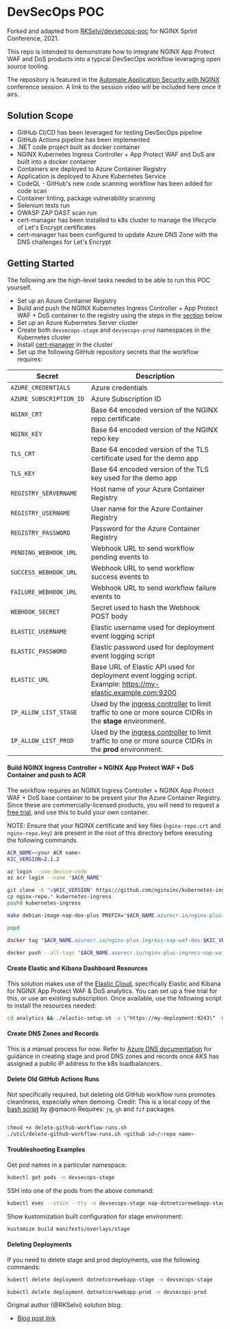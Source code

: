 # DevSecOps POC
Forked and adapted from [RKSelvi/devsecops-poc](https://github.com/RKSelvi/devsecops-poc) for NGINX Sprint Conference, 2021.

This repo is intended to demonstrate how to integrate NGINX App Protect WAF and DoS products into a typical DevSecOps workflow leveraging open source tooling.

The repository is featured in the [Automate Application Security with NGINX](https://www.nginx.com/blog/demoing-nginx-at-sprint-2-0/#automate) conference session. A link to the session video will be included here once it airs.


## Solution Scope

- GitHub CI/CD has been leveraged for testing DevSecOps pipeline
- GitHub Actions pipeline has been implemented
- .NET code project built as docker container
- NGINX Kubernetes Ingress Controller + App Protect WAF and DoS are built into a docker container
- Containers are deployed to Azure Container Registry
- Application is deployed to Azure Kubernetes Service
- CodeQL - GitHub's new code scanning workflow has been added for code scan
- Container linting, package vulnerability scanning
- Selenium tests run
- OWASP ZAP DAST scan run
- cert-manager has been installed to k8s cluster to manage the lifecycle of Let's Encrypt certificates
- cert-manager has been configured to update Azure DNS Zone with the DNS challenges for Let's Encrypt

## Getting Started

The following are the high-level tasks needed to be able to run this POC yourself.

- Set up an Azure Container Registry
- Build and push the NGINX Kubernetes Ingress Controller + App Protect WAF + DoS container to the registry using the steps in the [section](#user-content-build-nginx-app-protect-waf--dos-container-and-push-to-acr) below
- Set up an Azure Kubernetes Server cluster
- Create both `devsecops-stage` and `devsecops-prod` namespaces in the Kubernetes cluster
- Install [cert-manager](https://cert-manager.io/) in the cluster
- Set up the following GitHub repository secrets that the workflow requires:

| Secret                    | Description                                                          |
|---------------------------|----------------------------------------------------------------------|
| `AZURE_CREDENTIALS`       | Azure credentials                                                    |
| `AZURE_SUBSCRIPTION_ID`   | Azure Subscription ID                                                |
| `NGINX_CRT`               | Base 64 encoded version of the NGINX repo certificate                |
| `NGINX_KEY`               | Base 64 encoded version of the NGINX repo key                        |
| `TLS_CRT`                 | Base 64 encoded version of the TLS certificate used for the demo app |
| `TLS_KEY`                 | Base 64 encoded version of the TLS key used for the demo app         |
| `REGISTRY_SERVERNAME`     | Host name of your Azure Container Registry                           |
| `REGISTRY_USERNAME`       | User name for the Azure Container Registry                           |
| `REGISTRY_PASSWORD`       | Password for the Azure Container Registry                            |
| `PENDING_WEBHOOK_URL`     | Webhook URL to send workflow pending events to                       |
| `SUCCESS_WEBHOOK_URL`     | Webhook URL to send workflow success events to                       |
| `FAILURE_WEBHOOK_URL`     | Webhook URL to send workflow failure events to                       |
| `WEBHOOK_SECRET`          | Secret used to hash the Webhook POST body                            |
| `ELASTIC_USERNAME`        | Elastic username used for deployment event logging script            |
| `ELASTIC_PASSWORD`        | Elastic password used for deployment event logging script            |
| `ELASTIC_URL`             | Base URL of Elastic API used for deployment event logging script. Example: https://my-elastic.example.com:9200            |
| `IP_ALLOW_LIST_STAGE`     | Used by the [ingress controller](https://kubernetes.github.io/ingress-nginx/user-guide/nginx-configuration/annotations/#whitelist-source-range) to limit traffic to one or more source CIDRs in the **stage** environment.|
| `IP_ALLOW_LIST_PROD`      | Used by the [ingress controller](https://kubernetes.github.io/ingress-nginx/user-guide/nginx-configuration/annotations/#whitelist-source-range) to limit traffic to one or more source CIDRs in the **prod** environment.|


#### Build NGINX Ingress Controller + NGINX App Protect WAF + DoS Container and push to ACR
The workflow requires an NGINX Ingress Controller + NGINX App Protect WAF + DoS base container to be present your the Azure Container Registry. Since these are commercially-licensed products, you will need to request a [free trial](https://www.nginx.com/free-trial-request/), and use this to build your own container.

NOTE: Ensure that your NGINX certificate and key files (`nginx-repo.crt` and `nginx-repo.key`) are present in the root of this directory before executing the following commands.

``` bash
ACR_NAME=<your ACR name>
KIC_VERSION=2.1.2

az login --use-device-code
az acr login --name "$ACR_NAME"

git clone -b "v$KIC_VERSION" https://github.com/nginxinc/kubernetes-ingress.git
cp nginx-repo.* kubernetes-ingress
pushd kubernetes-ingress

make debian-image-nap-dos-plus PREFIX="$ACR_NAME.azurecr.io/nginx-plus-ingress-nap-waf-dos" TAG="$KIC_VERSION" TARGET=download

popd

docker tag "$ACR_NAME.azurecr.io/nginx-plus-ingress-nap-waf-dos:$KIC_VERSION" "$ACR_NAME.azurecr.io/nginx-plus-ingress-nap-waf-dos:latest"

docker push --all-tags "$ACR_NAME.azurecr.io/nginx-plus-ingress-nap-waf-dos"
```

#### Create Elastic and Kibana Dashboard Resources

This solution makes use of the [Elastic Cloud](https://www.elastic.co/cloud/), specifically Elastic and Kibana for NGINX App Protect WAF & DoS analytics. You can set up a free trial for this, or use an existing subscription. Once available, use the following script to install the resources needed:

``` bash
cd analytics && ./elastic-setup.sh -a \"https://my-deployment:9243\" -b \"elastic:mypassword\" -c \"https://my-deployment:9243\" -d \"elastic:mypassword\"
```

#### Create DNS Zones and Records

This is a manual process for now. Refer to [Azure DNS documentation](https://docs.microsoft.com/en-us/azure/dns/) for guidance in creating stage and prod DNS zones and records once AKS has assigned a public IP address to the k8s loadbalancers.


#### Delete Old GitHub Actions Runs
Not specifically required, but deleting old GitHub workflow runs promotes cleanliness, especially when demoing.
Credit: This is a local copy of the [bash script](https://github.com/qmacro/dotfiles/blob/230c6df494f239e9d1762794943847816e1b7c32/scripts/dwr) by @qmacro
Requires: `jq`, `gh` and `fzf` packages.

``` bash

chmod +x delete-github-workflow-runs.sh
./util/delete-github-workflow-runs.sh <github id>/<repo name>
```

#### Troubleshooting Examples

Get pod names in a particular namespace:
``` bash
kubectl get pods -n devsecops-stage
```

SSH into one of the pods from the above command:
``` bash
kubectl exec --stdin --tty -n devsecops-stage nap-dotnetcorewebapp-stage-84dbbb5bbf-7xffw -- /bin/bash
```

Show kustomization built configuration for stage environment:
``` bash
kustomize build manifests/overlays/stage
```

#### Deleting Deployments
If you need to delete stage and prod deployments, use the following commands:

``` bash
kubectl delete deployment dotnetcorewebapp-stage -n devsecops-stage

kubectl delete deployment dotnetcorewebapp-prod -n devsecops-prod
```


Original author (@RKSelvi) solution blog:
- [Blog post link](https://www.ais.com/devsecops-with-github-actions/)
